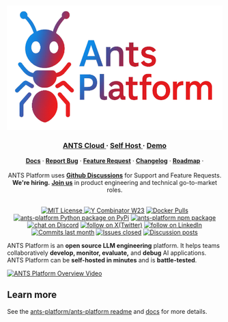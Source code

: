 ![ANTS Platform GitHub Banner](../static/Ants_Platform_Blended.png)

<div align="center">
   <div>
      <h3>
         <a href="https://cloud.ants-platform.com">
            <strong>ANTS Cloud</strong>
         </a> ·
         <a href="https://ants-platform.com/docs/deployment/self-host">
            <strong>Self Host</strong>
         </a> ·
         <a href="https://ants-platform.com/demo">
            <strong>Demo</strong>
         </a>
      </h3>
   </div>

   <div>
      <a href="https://ants-platform.com/docs"><strong>Docs</strong></a> ·
      <a href="https://ants-platform.com/issues"><strong>Report Bug</strong></a> ·
      <a href="https://ants-platform.com/ideas"><strong>Feature Request</strong></a> ·
      <a href="https://ants-platform.com/changelog"><strong>Changelog</strong></a> ·
      <a href="https://ants-platform.com/roadmap"><strong>Roadmap</strong></a> ·
   </div>
   <br/>
   <span>ANTS Platform uses <a href="https://github.com/orgs/ants-platform/discussions"><strong>Github Discussions</strong></a>  for Support and Feature Requests.</span>
   <br/>
   <span><b>We're hiring.</b> <a href="https://ants-platform.com/careers"><strong>Join us</strong></a> in product engineering and technical go-to-market roles.</span>
   <br/>
   <br/>
   <div>
   </div>
</div>

<p align="center">
   <a href="https://github.com/ants-platform/.github/blob/main/LICENSE">
   <img src="https://img.shields.io/badge/License-MIT-E11311.svg" alt="MIT License">
   </a>
   <a href="https://www.ycombinator.com/companies/ants-platform"><img src="https://img.shields.io/badge/Y%20Combinator-W23-orange" alt="Y Combinator W23"></a>
   <a href="https://hub.docker.com/u/ants-platform" target="_blank">
   <img alt="Docker Pulls" src="https://img.shields.io/docker/pulls/ants-platform/ants-platform?labelColor=%20%23FDB062&logo=Docker&labelColor=%20%23528bff"></a>
   <a href="https://pypi.python.org/pypi/ants-platform"><img src="https://img.shields.io/pypi/dm/ants-platform?logo=python&logoColor=white&label=pypi%20ants-platform&color=blue" alt="ants-platform Python package on PyPi"></a>
   <a href="https://www.npmjs.com/package/ants-platform"><img src="https://img.shields.io/npm/dm/ants-platform?logo=npm&logoColor=white&label=npm%20ants-platform&color=blue" alt="ants-platform npm package"></a>
   <br/>
   <a href="https://discord.com/invite/ants-platform" target="_blank">
   <img src="https://img.shields.io/discord/1111061815649124414?logo=discord&labelColor=%20%235462eb&logoColor=%20%23f5f5f5&color=%20%235462eb"
      alt="chat on Discord"></a>
   <a href="https://twitter.com/intent/follow?screen_name=ants_platform" target="_blank">
   <img src="https://img.shields.io/twitter/follow/ants_platform?logo=X&color=%20%23f5f5f5"
      alt="follow on X(Twitter)"></a>
   <a href="https://www.linkedin.com/company/ants-platform/" target="_blank">
   <img src="https://custom-icon-badges.demolab.com/badge/LinkedIn-0A66C2?logo=linkedin-white&logoColor=fff"
      alt="follow on LinkedIn"></a>
   <a href="https://github.com/ants-platform/.github/graphs/commit-activity" target="_blank">
   <img alt="Commits last month" src="https://img.shields.io/github/commit-activity/m/ants-platform/.github?labelColor=%20%2332b583&color=%20%2312b76a"></a>
   <a href="https://github.com/ants-platform/.github/" target="_blank">
   <img alt="Issues closed" src="https://img.shields.io/github/issues-search?query=repo%3Aants-platform%2F.github%20is%3Aclosed&label=issues%20closed&labelColor=%20%237d89b0&color=%20%235d6b98"></a>
   <a href="https://github.com/ants-platform/.github/discussions/" target="_blank">
   <img alt="Discussion posts" src="https://img.shields.io/github/discussions/ants-platform/.github?labelColor=%20%239b8afb&color=%20%237a5af8"></a>
</p>

ANTS Platform is an **open source LLM engineering** platform. It helps teams collaboratively
**develop, monitor, evaluate,** and **debug** AI applications. ANTS Platform can be **self-hosted in minutes** and is **battle-tested**.

[![ANTS Platform Overview Video](https://img.youtube.com/vi/IbTCZHUrJJ0/maxresdefault.jpg)](https://www.youtube.com/watch?v=IbTCZHUrJJ0)

## Learn more

See the [ants-platform/ants-platform readme](https://github.com/ants-platform/ants-platform) and [docs](https://ants-platform.com/docs) for more details.
